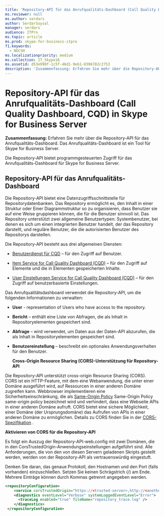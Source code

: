 ```yaml
---
title: 'Repository-API für das Anrufqualitäts-Dashboard (Call Quality Dashboard, CQD) in Skype for Business Server'
ms.reviewer: null
ms.author: serdars
author: SerdarSoysal
manager: serdars
audience: ITPro
ms.topic: article
ms.prod: skype-for-business-itpro
f1.keywords:
  - NOCSH
ms.localizationpriority: medium
ms.collection: IT_Skype16
ms.assetid: d53e990f-1c5f-46d1-9eb1-8396782c2753
description: 'Zusammenfassung: Erfahren Sie mehr über die Repository-API für das Anrufqualitäts-Dashboard. Das Anrufqualitäts-Dashboard ist ein Tool für Skype for Business Server.'
---
```


# <a name="repository-api-for-call-quality-dashboard-cqd-in-skype-for-business-server"></a>Repository-API für das Anrufqualitäts-Dashboard (Call Quality Dashboard, CQD) in Skype for Business Server
 
**Zusammenfassung:** Erfahren Sie mehr über die Repository-API für das Anrufqualitäts-Dashboard. Das Anrufqualitäts-Dashboard ist ein Tool für Skype for Business Server.
  
Die Repository-API bietet programmgesteuerten Zugriff für das Anrufqualitäts-Dashboard für Skype for Business Server.
  
## <a name="repository-api-for-call-quality-dashboard"></a>Repository-API für das Anrufqualitäts-Dashboard

Die Repository-API bietet eine Datenzugriffsschnittstelle für Repositorydatenbanken. Das Repository ermöglicht es, den Inhalt in einer Struktur oder Einer Diagrammstruktur so zu organisieren, dass Benutzer sie auf eine Weise gruppieren können, die für die Benutzer sinnvoll ist. Das Repository unterstützt zwei allgemeine Benutzertypen: Systembenutzer, bei denen es sich um einen integrierten Benutzer handelt, der das Repository darstellt, und reguläre Benutzer, die die autorisierten Benutzer des Repositorys darstellen.
  
Die Repository-API besteht aus drei allgemeinen Diensten: 
  
- [Benutzerdienst für CQD](user-service.md) – für den Zugriff auf Benutzer.
    
- [Item Service for Call Quality Dashboard (CQD)](item-service.md) – für den Zugriff auf Elemente und die in Elementen gespeicherten Inhalte.
    
- [User Einstellungen Service for Call Quality Dashboard (CQD)](user-settings-service.md) – für den Zugriff auf benutzerbasierte Einstellungen.
    
Das Anrufqualitätsdashboard verwendet die Repository-API, um die folgenden Informationen zu verwalten: 
  
- **User** - representation of Users who have access to the repository.
    
- **Bericht** – enthält eine Liste von Abfragen, die als Inhalt in Repositoryelementen gespeichert sind.
    
- **Abfrage** – wird verwendet, um Daten aus der Daten-API abzurufen, die als Inhalt in Repositoryelementen gespeichert sind.
    
- **Benutzereinstellung** – beschreibt ein optionales Anwendungsverhalten für den Benutzer.
    
  **Cross-Origin Resource Sharing (CORS)-Unterstützung für Repository-API**
  
Die Repository-API unterstützt cross-origin Resource Sharing (CORS). CORS ist ein HTTP-Feature, mit dem eine Webanwendung, die unter einer Domäne ausgeführt wird, auf Ressourcen in einer anderen Domäne zugreifen kann. Webbrowser implementieren eine Sicherheitseinschränkung, die als [Same-Origin Policy](https://www.w3.org/Security/wiki/Same_Origin_Policy) Same-Origin Policy same-origin policy bezeichnet wird und verhindert, dass eine Webseite APIs in einer anderen Domäne aufruft. CORS bietet eine sichere Möglichkeit, einer Domäne (der Ursprungsdomäne) das Aufrufen von APIs in einer anderen Domäne zu ermöglichen. Details zu CORS finden Sie in der [CORS-Spezifikation](https://www.w3.org/TR/cors/) .
  
 **Aktivieren von CORS für die Repository-API**
  
 Es folgt ein Auszug der Repository-API-web.config mit zwei Domänen, die in den CorsTrustedOrigin-Anwendungseinstellungen aufgeführt sind. Alle Anforderungen, die von den von diesen Servern geladenen Skripts gestellt werden, werden von der Repository-API als vertrauenswürdig eingestuft.
  
Denken Sie daran, das genaue Protokoll, den Hostnamen und den Port (falls vorhanden) einzuschließen. Setzen Sie keinen Schrägstrich (/) am Ende. Mehrere Einträge können durch Kommas getrennt angegeben werden.
  
```xml
<repositoryConfiguration>
    <service corsTrustedOrigin="https://<trusted-server>,http://<another-trusted-domain>:8080"" />
    <diagnostics eventLevel="Verbose" systemLoggedEventLevel="Error">
      <traceLog enabled="true" fileName="repository_trace.log" />
    </diagnostics>
 </repositoryConfiguration>
```


